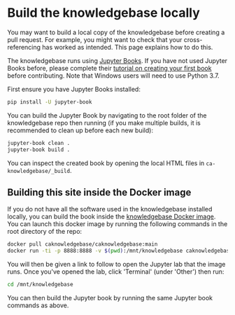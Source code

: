 # Build the knowledgebase locally

You may want to build a local copy of the knowledgebase before creating a pull request. For example, you might want to check that your cross-referencing has worked as intended. This page explains how to do this. 

The knowledgebase runs using [Jupyter Books](https://jupyterbook.org/intro.html). If you have not used Jupyter Books before, please complete their
[tutorial on creating your first book](https://jupyterbook.org/start/your-first-book.html) before contributing. Note that Windows users will need to use Python 3.7.

First ensure you have Jupyter Books installed:

```bash
pip install -U jupyter-book
```

You can build the Jupyter Book by navigating to the root folder of the knowledgebase repo then running
(if you make multiple builds, it is recommended to clean up before each new build):

```bash
jupyter-book clean .
jupyter-book build .
```

You can inspect the created book by opening the local HTML files in `ca-knowledgebase/_build`.

## Building this site inside the Docker image

If you do not have all the software used in the knowledgebase installed locally, you can build the book inside the [knowledgebase Docker image](contribute-docker).
You can launch this docker image by running the following commands in the root directory of the repo:
```bash
docker pull caknowledgebase/caknowledgebase:main
docker run -ti -p 8888:8888 -v $(pwd):/mnt/knowledgebase caknowledgebase/caknowledgebase:main
```

You will then be given a link to follow to open the Jupyter lab that the image runs. Once you've opened the lab, click 'Terminal' (under 'Other') then run:
```bash
cd /mnt/knowledgebase
```

You can then build the Jupyter book by running the same Jupyter book commands as above.
